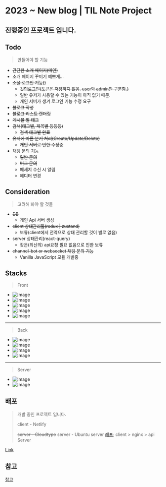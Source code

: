 # 2023 ~ New blog | TIL Note Project

## 진행중인 프로젝트 입니다.

## Todo

> 만들어야 할 기능

- ~~간단한 소개 페이지(메인)~~
- 소개 페이지 꾸미기 예쁘게...
- ~~소셜 로그인 기능()~~
  - ~~깃헙로그인(토큰은 저장하지 않음. user와 admin만 구분함.)~~
  - 일반 유저가 사용할 수 있는 기능이 아직 없기 때문.
  - 개인 서버가 생겨 로그인 기능 수정 요구
- ~~블로그 작성~~
- ~~블로그 리스트 랜더링~~
- ~~게시물 별 태그~~
- ~~검색(태그별, 제목별 등등등)~~
  - ~~검색 태그별 완료~~
- ~~유저에 따른 분기 처리(Create/Update/Delete)~~
  - ~~개인 서버로 인한 수정중~~
- 채팅 문의 기능
  - ~~일반 문의~~
  - ~~버그 문의~~
  - 메세지 수신 시 알림
  - 에디터 변경

## Consideration

> 고려해 봐야 할 것들

- ~~DB~~
  - 개인 Api 서버 생성
- ~~client 상태관리툴(redux | zustand)~~
  - 보류(client에서 전역으로 상태 관리할 것이 별로 없음)
- server 상태관리(react-query)
  - 잦은(최신의) api요청 필요 없음으로 인한 보류
- ~~channel-bot or websocket 채팅 문의 기능~~
  - Vanilla JavaScript 모듈 개발중

## Stacks

> Front

- ![image](https://img.shields.io/badge/React-61DAFB?style=plastic&logo=React&logoColor=white)
- ![image](https://img.shields.io/badge/TypeScript-3178C6?style=plastic&logo=Typescript&logoColor=white)
- ![image](https://img.shields.io/badge/Axios-5A29E4?style=plastic&logo=Axios)
- ![image](https://img.shields.io/badge/Redux-764ABC?style=plastic&logo=Redux&locoColor=black)
- ![image](https://img.shields.io/badge/Socket.io-010101?style=plastic&logo=Socket.io&locoColor=white)

---

> Back

- ![image](https://img.shields.io/badge/Node.js-339933?style=plastic&logo=Node.js&logoColor=white)
- ![image](https://img.shields.io/badge/EXPRESS-000000?style=plastic&logo=Express&logoColor=white)
- ![image](https://img.shields.io/badge/Sequelize-52B0E7?style=plastic&logo=Sequelize&logoColor=white)
- ![image](https://img.shields.io/badge/Mysql-4479A1?style=plastic&logo=Mysql&logoColor=white)

---

> Server

- ![image](https://img.shields.io/badge/Ubuntu-E95420?style=plastic&logo=Ubuntu&logoColor=white)
- ![image](https://img.shields.io/badge/Nginx-009639?style=plastic&logo=Nginx&logoColor=white)

## 배포

> 개발 중인 프로젝트 입니다.
>
> client - Netlify
>
> ~~server - Cloudtype~~
> server - Ubuntu server
> [레포](https://github.com/ajrfyd/ubuntu-api-server);
> client > nginx > api Server

[Link](https://k-log3943.netlify.app/)

## 참고

[참고](https://)
